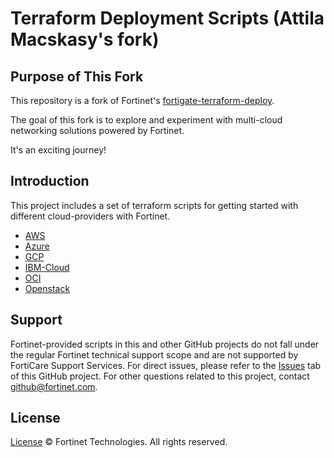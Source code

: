 # Terraform Deployment Scripts (Attila Macskasy's fork)

## Purpose of This Fork

This repository is a fork of Fortinet's [fortigate-terraform-deploy](https://github.com/fortinet/fortigate-terraform-deploy).

The goal of this fork is to explore and experiment with multi-cloud networking solutions powered by Fortinet.

It's an exciting journey!

## Introduction

This project includes a set of terraform scripts for getting started with different cloud-providers with Fortinet.

* [AWS](https://github.com/fortinet/fortigate-terraform-deploy/tree/main/aws)
* [Azure](https://github.com/fortinet/fortigate-terraform-deploy/tree/main/azure)
* [GCP](https://github.com/fortinet/fortigate-terraform-deploy/tree/main/gcp)
* [IBM-Cloud](https://github.com/fortinet/fortigate-terraform-deploy/tree/main/ibm)
* [OCI](https://github.com/fortinet/fortigate-terraform-deploy/tree/main/oci)
* [Openstack](https://github.com/fortinet/fortigate-terraform-deploy/tree/main/openstack)

## Support
Fortinet-provided scripts in this and other GitHub projects do not fall under the regular Fortinet technical support scope and are not supported by FortiCare Support Services.
For direct issues, please refer to the [Issues](https://github.com/fortinet/fortigate-terraform-deploy/issues) tab of this GitHub project.
For other questions related to this project, contact [github@fortinet.com](mailto:github@fortinet.com).

## License
[License](https://github.com/fortinet/fortigate-terraform-deploy/blob/master/LICENSE) © Fortinet Technologies. All rights reserved.


